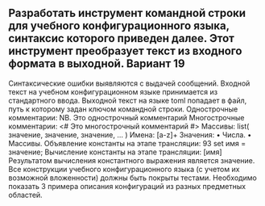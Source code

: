 ## Разработать инструмент командной строки для учебного конфигурационного языка, синтаксис которого приведен далее. Этот инструмент преобразует текст из входного формата в выходной. Вариант 19
Синтаксические ошибки выявляются с выдачей
сообщений.
Входной текст на учебном конфигурационном языке принимается из
стандартного ввода. Выходной текст на языке toml попадает в файл, путь к
которому задан ключом командной строки.
Однострочные комментарии:
NB. Это однострочный комментарий
Многострочные комментарии:
<#
Это многострочный
комментарий
#>
Массивы:
list( значение, значение, значение, ... )
Имена:
[a-z]+
Значения:
• Числа.
• Массивы.
Объявление константы на этапе трансляции:
93
set имя = значение;
Вычисление константы на этапе трансляции:
[имя]
Результатом вычисления константного выражения является значение.
Все конструкции учебного конфигурационного языка (с учетом их
возможной вложенности) должны быть покрыты тестами. Необходимо показать 3
примера описания конфигураций из разных предметных областей.
